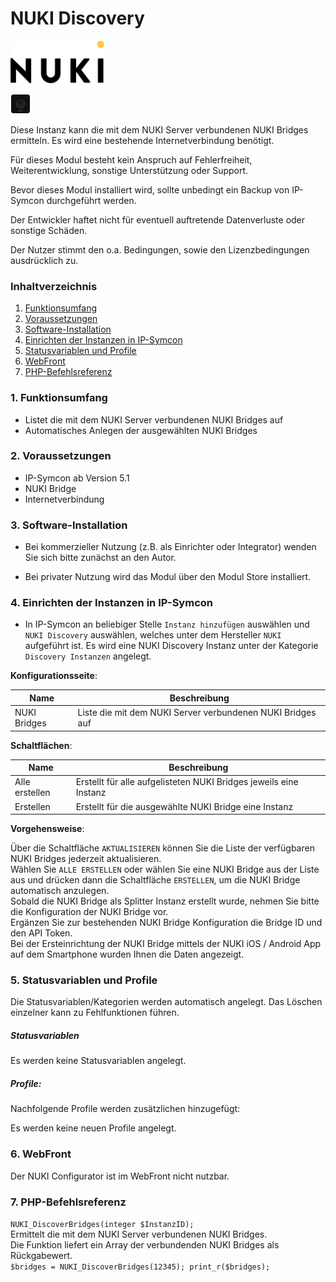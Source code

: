 # NUKI Discovery  

[![Image](../imgs/NUKI_Logo.png)](https://nuki.io/de/)  

[![Image](../imgs/NUKI_Bridge.png)]()  

Diese Instanz kann die mit dem NUKI Server verbundenen NUKI Bridges ermitteln. Es wird eine bestehende Internetverbindung benötigt.  

Für dieses Modul besteht kein Anspruch auf Fehlerfreiheit, Weiterentwicklung, sonstige Unterstützung oder Support.

Bevor dieses Modul installiert wird, sollte unbedingt ein Backup von IP-Symcon durchgeführt werden.

Der Entwickler haftet nicht für eventuell auftretende Datenverluste oder sonstige Schäden.

Der Nutzer stimmt den o.a. Bedingungen, sowie den Lizenzbedingungen ausdrücklich zu.

### Inhaltverzeichnis

1. [Funktionsumfang](#1-funktionsumfang)
2. [Voraussetzungen](#2-voraussetzungen)
3. [Software-Installation](#3-software-installation)
4. [Einrichten der Instanzen in IP-Symcon](#4-einrichten-der-instanzen-in-ip-symcon)
5. [Statusvariablen und Profile](#5-statusvariablen-und-profile)
6. [WebFront](#6-webfront)
7. [PHP-Befehlsreferenz](#7-php-befehlsreferenz)

### 1. Funktionsumfang

* Listet die mit dem NUKI Server verbundenen NUKI Bridges auf
* Automatisches Anlegen der ausgewählten NUKI Bridges

### 2. Voraussetzungen

- IP-Symcon ab Version 5.1
- NUKI Bridge
- Internetverbindung

### 3. Software-Installation

- Bei kommerzieller Nutzung (z.B. als Einrichter oder Integrator) wenden Sie sich bitte zunächst an den Autor.
  
- Bei privater Nutzung wird das Modul über den Modul Store installiert.

### 4. Einrichten der Instanzen in IP-Symcon

- In IP-Symcon an beliebiger Stelle `Instanz hinzufügen` auswählen und `NUKI Discovery` auswählen, welches unter dem Hersteller `NUKI` aufgeführt ist. Es wird eine NUKI Discovery Instanz unter der Kategorie `Discovery Instanzen` angelegt.  

__Konfigurationsseite__:

Name            | Beschreibung
--------------- | ---------------------------------
NUKI Bridges    | Liste die mit dem NUKI Server verbundenen NUKI Bridges auf

__Schaltflächen__:

Name            | Beschreibung
--------------- | ---------------------------------
Alle erstellen  | Erstellt für alle aufgelisteten NUKI Bridges jeweils eine Instanz
Erstellen       | Erstellt für die ausgewählte NUKI Bridge eine Instanz        

__Vorgehensweise__:

Über die Schaltfläche `AKTUALISIEREN` können Sie die Liste der verfügbaren NUKI Bridges jederzeit aktualisieren.  
Wählen Sie `ALLE ERSTELLEN` oder wählen Sie eine NUKI Bridge aus der Liste aus und drücken dann die Schaltfläche `ERSTELLEN`, um die NUKI Bridge automatisch anzulegen.  
Sobald die NUKI Bridge als Splitter Instanz erstellt wurde, nehmen Sie bitte die Konfiguration der NUKI Bridge vor.  
Ergänzen Sie zur bestehenden NUKI Bridge Konfiguration die Bridge ID und den API Token.  
Bei der Ersteinrichtung der NUKI Bridge mittels der NUKI iOS / Android App auf dem Smartphone wurden Ihnen die Daten angezeigt.  

### 5. Statusvariablen und Profile

Die Statusvariablen/Kategorien werden automatisch angelegt. Das Löschen einzelner kann zu Fehlfunktionen führen.

##### Statusvariablen

Es werden keine Statusvariablen angelegt.

##### Profile:

Nachfolgende Profile werden zusätzlichen hinzugefügt:

Es werden keine neuen Profile angelegt.

### 6. WebFront

Der NUKI Configurator ist im WebFront nicht nutzbar.  

### 7. PHP-Befehlsreferenz

`NUKI_DiscoverBridges(integer $InstanzID);`  
Ermittelt die mit dem NUKI Server verbundenen NUKI Bridges.  
Die Funktion liefert ein Array der verbundenden NUKI Bridges als Rückgabewert.  
`$bridges = NUKI_DiscoverBridges(12345); print_r($bridges);`